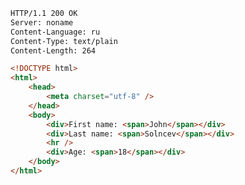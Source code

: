 ```html
HTTP/1.1 200 OK
Server: noname
Content-Language: ru
Content-Type: text/plain
Content-Length: 264

<!DOCTYPE html>
<html>
    <head>
        <meta charset="utf-8" />
    </head>
    <body>
        <div>First name: <span>John</span></div>
        <div>Last name: <span>Solncev</span></div>
        <hr />
        <div>Age: <span>18</span></div>
    </body>
</html>
```
<!--
**deeppurple-studio/deeppurple-studio** is a ✨ _special_ ✨ repository because its `README.md` (this file) appears on your GitHub profile.

Here are some ideas to get you started:

- 🔭 I’m currently working on ...
- 🌱 I’m currently learning ...
- 👯 I’m looking to collaborate on ...
- 🤔 I’m looking for help with ...
- 💬 Ask me about ...
- 📫 How to reach me: ...
- 😄 Pronouns: ...
- ⚡ Fun fact: ...
-->
